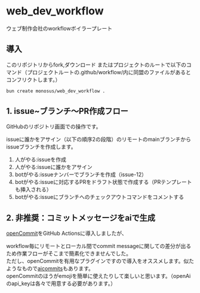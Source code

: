# web_dev_workflow

ウェブ制作会社のworkflowボイラープレート

## 導入

このリポジトリからfork,ダウンロード
またはプロジェクトのルートで以下のコマンド（プロジェクトルートの.github/workflow/内に同盟のファイルがあるとコンフリクトします。）

```bash
bun create monosus/web_dev_workflow .
```

## 1. issue~ブランチ〜PR作成フロー

GitHubのリポジトリ画面での操作です。

issueに誰かをアサイン（以下の順序2の段階）のリモートのmainブランチからissueブランチを作成します。

1. 人がやる:issueを作成
2. 人がやる:issueに誰かをアサイン
3. botがやる:issueナンバーでブランチを作成（issue-12）
4. botがやる:issueに対応するPRをドラフト状態で作成する（PRテンプレートも挿入される）
5. botがやる:issueにブランチへのチェックアウトコマンドをコメントする
　
## 2. 非推奨：コミットメッセージをaiで生成

[openCommit](https://github.com/di-sukharev/opencommit)をGitHub Actionsに導入しましたが、

workflow毎にリモートとローカル間でcommit messageに関しての差分が出るため作業フローがそこまで簡素化できませんでした。  
ただし、openCommitを有用なプラグインですので導入をオススメします。似たようなもので[aicommits](https://github.com/Nutlope/aicommits)もあります。  
openCommitのほうがemojiを簡単に使えたりして楽しいと思います。（openAiのapi_keyは各々で用意する必要があります。）
